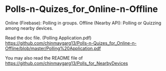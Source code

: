 # Polls-n-Quizes_for_Online-n-Offline
Online (Firebase): Polling in groups. Offline (Nearby API): Polling or Quizzing among nearby devices.

Read the doc file. (Polling Application.pdf) https://github.com/chinmaygarg13/Polls-n-Quizes_for_Online-n-Offline/blob/master/Polling%20Application.pdf

You may also read the README file of https://github.com/chinmaygarg13/Polls_for_NearbyDevices
